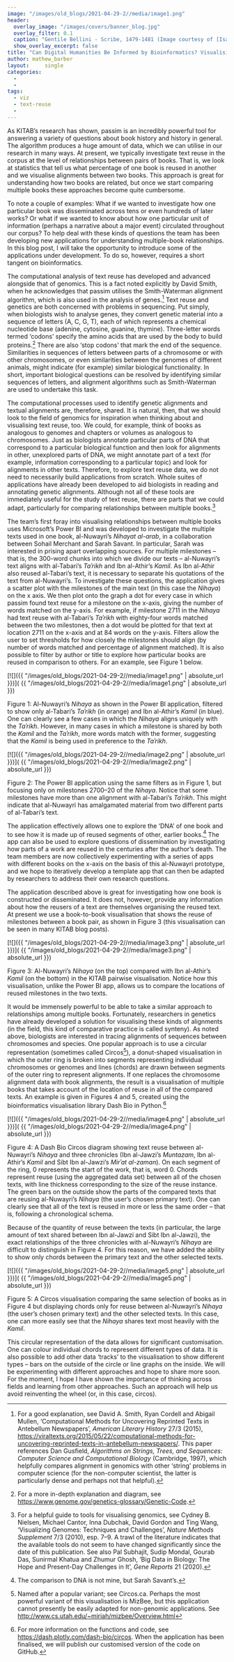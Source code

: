 ```yaml
---
image: "/images/old_blogs/2021-04-29-2//media/image1.png"
header:
  overlay_image: "/images/covers/banner_blog.jpg"
  overlay_filter: 0.1
  caption: "Gentile Bellini - Scribe, 1479-1481 (Image courtesy of [Isabella Stewart Gardner Museum](https://www.gardnermuseum.org/experience/collection/10755), Boston)" 
  show_overlay_excerpt: false 
title: "Can Digital Humanities Be Informed by Bioinformatics? Visualising Passim Data for Multiple-Book Relationships "			
author: mathew_barber		
layout:		single
categories:
  - 
  - 
tags:
  - viz
  - text-reuse
  - 
---
```

As KITAB’s research has shown, passim is an incredibly powerful tool for answering a variety of questions about book history and history in general. The algorithm produces a huge amount of data, which we can utilise in our research in many ways. At present, we typically investigate text reuse in the corpus at the level of relationships between pairs of books. That is, we look at statistics that tell us what percentage of one book is reused in another and we visualise alignments between two books. This approach is great for understanding how two books are related, but once we start comparing multiple books these approaches become quite cumbersome.

To note a couple of examples: What if we wanted to investigate how one particular book was disseminated across tens or even hundreds of later works? Or what if we wanted to know about how one particular unit of information (perhaps a narrative about a major event) circulated throughout our corpus? To help deal with these kinds of questions the team has been developing new applications for understanding multiple-book relationships. In this blog post, I will take the opportunity to introduce some of the applications under development. To do so, however, requires a short tangent on bioinformatics.

The computational analysis of text reuse has developed and advanced alongside that of genomics. This is a fact noted explicitly by David Smith, when he acknowledges that passim utilises the Smith-Waterman alignment algorithm, which is also used in the analysis of genes.[^1] Text reuse and genetics are both concerned with problems in sequencing. Put simply, when biologists wish to analyse genes, they convert genetic material into a sequence of letters (A, C, G, T), each of which represents a chemical nucleotide base (adenine, cytosine, guanine, thymine). Three-letter words termed ‘codons’ specify the amino acids that are used by the body to build proteins.[^2] There are also ‘stop codons’ that mark the end of the sequence. Similarities in sequences of letters between parts of a chromosome or with other chromosomes, or even similarities between the genomes of different animals, might indicate (for example) similar biological functionality. In short, important biological questions can be resolved by identifying similar sequences of letters, and alignment algorithms such as Smith-Waterman are used to undertake this task.

The computational processes used to identify genetic alignments and textual alignments are, therefore, shared. It is natural, then, that we should look to the field of genomics for inspiration when thinking about and visualising text reuse, too. We could, for example, think of books as analogous to genomes and chapters or volumes as analogous to chromosomes. Just as biologists annotate particular parts of DNA that correspond to a particular biological function and then look for alignments in other, unexplored parts of DNA, we might annotate part of a text (for example, information corresponding to a particular topic) and look for alignments in other texts. Therefore, to explore text reuse data, we do not need to necessarily build applications from scratch. Whole suites of applications have already been developed to aid biologists in reading and annotating genetic alignments. Although not all of these tools are immediately useful for the study of text reuse, there are parts that we could adapt, particularly for comparing relationships between multiple books.[^3]

The team’s first foray into visualising relationships between multiple books uses Microsoft’s Power BI and was developed to investigate the multiple texts used in one book, al-Nuwayri’s *Nihayat al-arab*, in a collaboration between Sohail Merchant and Sarah Savant. In particular, Sarah was interested in prising apart overlapping sources. For multiple milestones – that is, the 300-word chunks into which we divide our texts – al-Nuwayri’s text aligns with al-Tabari’s *Taʾrikh* and Ibn al-Athir’s *Kamil*. As Ibn al-Athir also reused al-Tabari’s text, it is necessary to separate his quotations of the text from al-Nuwayri’s. To investigate these questions, the application gives a scatter plot with the milestones of the main text (in this case the *Nihaya*) on the x axis. We then plot onto the graph a dot for every case in which passim found text reuse for a milestone on the x-axis, giving the number of words matched on the y-axis. For example, if milestone 2711 in the *Nihaya* had text reuse with al-Tabari’s *Taʾrikh* with eighty-four words matched between the two milestones, then a dot would be plotted for that text at location 2711 on the x-axis and at 84 words on the y-axis. Filters allow the user to set thresholds for how closely the milestones should align (by number of words matched and percentage of alignment matched). It is also possible to filter by author or title to explore how particular books are reused in comparison to others. For an example, see Figure 1 below.

[![]({{ "/images/old_blogs/2021-04-29-2//media/image1.png" | absolute_url }})]( {{ "/images/old_blogs/2021-04-29-2//media/image1.png" | absolute_url }})

Figure 1: Al-Nuwayri’s *Nihaya* as shown in the Power BI application, filtered to show only al-Tabari’s *Taʾrikh* (in orange) and Ibn al-Athir’s *Kamil* (in blue). One can clearly see a few cases in which the *Nihaya* aligns uniquely with the *Taʾrikh*. However, in many cases in which a milestone is shared by both the *Kamil* and the *Taʾrikh*, more words match with the former, suggesting that the *Kamil* is being used in preference to the *Taʾrikh*.

[![]({{ "/images/old_blogs/2021-04-29-2//media/image2.png" | absolute_url }})]( {{ "/images/old_blogs/2021-04-29-2//media/image2.png" | absolute_url }})

Figure 2: The Power BI application using the same filters as in Figure 1, but focusing only on milestones 2700–20 of the *Nihaya*. Notice that some milestones have more than one alignment with al-Tabari’s *Taʾrikh*. This might indicate that al-Nuwayri has amalgamated material from two different parts of al-Tabari’s text.

The application effectively allows one to explore the ‘DNA’ of one book and to see how it is made up of reused segments of other, earlier books.[^4] The app can also be used to explore questions of dissemination by investigating how parts of a work are reused in the centuries after the author’s death. The team members are now collectively experimenting with a series of apps with different books on the x-axis on the basis of this al-Nuwayri prototype, and we hope to iteratively develop a template app that can then be adapted by researchers to address their own research questions.

The application described above is great for investigating how one book is constructed or disseminated. It does not, however, provide any information about how the reusers of a text are themselves organising the reused text. At present we use a book-to-book visualisation that shows the reuse of milestones between a book pair, as shown in Figure 3 (this visualisation can be seen in many KITAB blog posts).

[![]({{ "/images/old_blogs/2021-04-29-2//media/image3.png" | absolute_url }})]( {{ "/images/old_blogs/2021-04-29-2//media/image3.png" | absolute_url }})

Figure 3: Al-Nuwayri’s *Nihaya* (on the top) compared with Ibn al-Athir’s *Kamil* (on the bottom) in the KITAB pairwise visualisation. Notice how this visualisation, unlike the Power BI app, allows us to compare the locations of reused milestones in the two texts.

It would be immensely powerful to be able to take a similar approach to relationships among multiple books. Fortunately, researchers in genetics have already developed a solution for visualising these kinds of alignments (in the field, this kind of comparative practice is called synteny). As noted above, biologists are interested in tracing alignments of sequences between chromosomes and species. One popular approach is to use a circular representation (sometimes called Circos[^5]), a donut-shaped visualisation in which the outer ring is broken into segments representing individual chromosomes or genomes and lines (chords) are drawn between segments of the outer ring to represent alignments. If one replaces the chromosome alignment data with book alignments, the result is a visualisation of multiple books that takes account of the location of reuse in all of the compared texts. An example is given in Figures 4 and 5, created using the bioinformatics visualisation library Dash Bio in Python.[^6]

[![]({{ "/images/old_blogs/2021-04-29-2//media/image4.png" | absolute_url }})]( {{ "/images/old_blogs/2021-04-29-2//media/image4.png" | absolute_url }})

Figure 4: A Dash Bio Circos diagram showing text reuse between al-Nuwayri’s *Nihaya* and three chronicles (Ibn al-Jawzi’s *Muntazam*, Ibn al-Athir’s *Kamil* and Sibt Ibn al-Jawzi’s *Mirʾat al-zaman*). On each segment of the ring, 0 represents the start of the work, that is, word 0. Chords represent reuse (using the aggregated data set) between all of the chosen texts, with line thickness corresponding to the size of the reuse instance. The green bars on the outside show the parts of the compared texts that are reusing al-Nuwayri’s *Nihaya* (the user’s chosen primary text). One can clearly see that all of the text is reused in more or less the same order – that is, following a chronological schema.

Because of the quantity of reuse between the texts (in particular, the large amount of text shared between Ibn al-Jawzi and Sibt Ibn al-Jawzi), the exact relationships of the three chronicles with al-Nuwayri’s *Nihaya* are difficult to distinguish in Figure 4. For this reason, we have added the ability to show only chords between the primary text and the other selected texts.

[![]({{ "/images/old_blogs/2021-04-29-2//media/image5.png" | absolute_url }})]( {{ "/images/old_blogs/2021-04-29-2//media/image5.png" | absolute_url }})

Figure 5: A Circos visualisation comparing the same selection of books as in Figure 4 but displaying chords only for reuse between al-Nuwayri’s *Nihaya* (the user’s chosen primary text) and the other selected texts. In this case, one can more easily see that the *Nihaya* shares text most heavily with the *Kamil*.

This circular representation of the data allows for significant customisation. One can colour individual chords to represent different types of data. It is also possible to add other data ‘tracks’ to the visualisation to show different types – bars on the outside of the circle or line graphs on the inside. We will be experimenting with different approaches and hope to share more soon. For the moment, I hope I have shown the importance of thinking across fields and learning from other approaches. Such an approach will help us avoid reinventing the wheel (or, in this case, circos).

[^1]: For a good explanation, see David A. Smith, Ryan Cordell and Abigail Mullen, ‘Computational Methods for Uncovering Reprinted Texts in Antebellum Newspapers’, *American Literary History* 27/3 (2015), <https://viraltexts.org/2015/05/22/computational-methods-for-uncovering-reprinted-texts-in-antebellum-newspapers/>. This paper references Dan Gusfield, *Algorithms on Strings, Trees, and Sequences: Computer Science and Computational Biology* (Cambridge, 1997), which helpfully compares alignment in genomics with other ‘string’ problems in computer science (for the non-computer scientist, the latter is particularly dense and perhaps not that helpful).

[^2]: For a more in-depth explanation and diagram, see <https://www.genome.gov/genetics-glossary/Genetic-Code>.

[^3]: For a helpful guide to tools for visualising genomics, see Cydney B. Nielsen, Michael Cantor, Inna Dubchak, David Gordon and Ting Wang, ‘Visualizing Genomes: Techniques and Challenges’, *Nature Methods Supplement* 7/3 (2010), esp. 7–9. A trawl of the literature indicates that the available tools do not seem to have changed significantly since the date of this publication. See also Pal Subhajit, Sudip Mondal, Gourab Das, Sunirmal Khatua and Zhumur Ghosh, ‘Big Data in Biology: The Hope and Present-Day Challenges in It’, *Gene Reports* 21 (2020).

[^4]: The comparison to DNA is not mine, but Sarah Savant’s.

[^5]: Named after a popular variant; see Circos.ca. Perhaps the most powerful variant of this visualisation is MizBee, but this application cannot presently be easily adapted for non-genomic applications. See <http://www.cs.utah.edu/~miriah/mizbee/Overview.html>

[^6]: For more information on the functions and code, see <https://dash.plotly.com/dash-bio/circos>. When the application has been finalised, we will publish our customised version of the code on GitHub.
